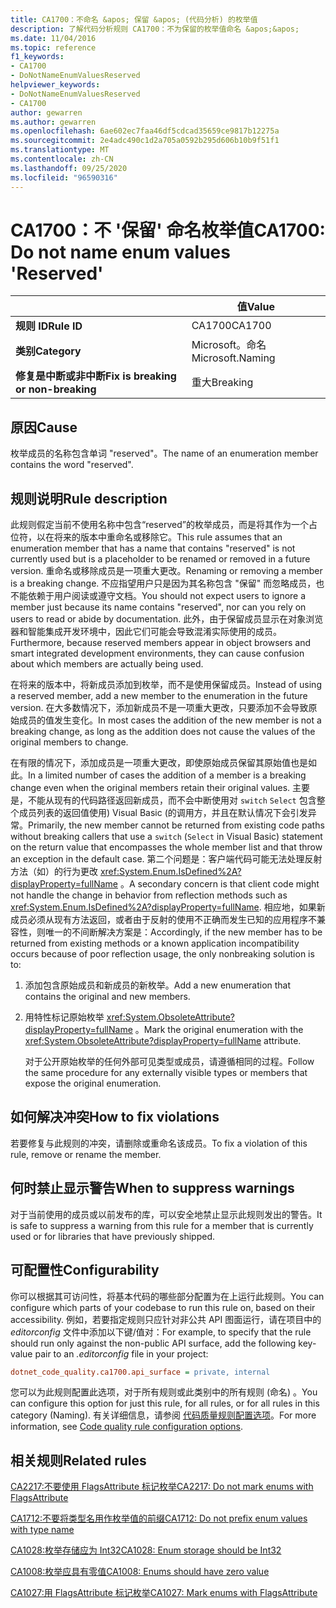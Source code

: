 ```yaml
---
title: CA1700：不命名 &apos; 保留 &apos; (代码分析) 的枚举值
description: 了解代码分析规则 CA1700：不为保留的枚举值命名 &apos;&apos;
ms.date: 11/04/2016
ms.topic: reference
f1_keywords:
- CA1700
- DoNotNameEnumValuesReserved
helpviewer_keywords:
- DoNotNameEnumValuesReserved
- CA1700
author: gewarren
ms.author: gewarren
ms.openlocfilehash: 6ae602ec7faa46df5cdcad35659ce9817b12275a
ms.sourcegitcommit: 2e4adc490c1d2a705a0592b295d606b10b9f51f1
ms.translationtype: MT
ms.contentlocale: zh-CN
ms.lasthandoff: 09/25/2020
ms.locfileid: "96590316"
---
```

# <a name="ca1700-do-not-name-enum-values-39reserved39"></a><span data-ttu-id="bf273-103">CA1700：不 &#39;保留&#39; 命名枚举值</span><span class="sxs-lookup"><span data-stu-id="bf273-103">CA1700: Do not name enum values &#39;Reserved&#39;</span></span>

| | <span data-ttu-id="bf273-104">值</span><span class="sxs-lookup"><span data-stu-id="bf273-104">Value</span></span> |
|-|-|
| <span data-ttu-id="bf273-105">**规则 ID**</span><span class="sxs-lookup"><span data-stu-id="bf273-105">**Rule ID**</span></span> |<span data-ttu-id="bf273-106">CA1700</span><span class="sxs-lookup"><span data-stu-id="bf273-106">CA1700</span></span>|
| <span data-ttu-id="bf273-107">**类别**</span><span class="sxs-lookup"><span data-stu-id="bf273-107">**Category**</span></span> |<span data-ttu-id="bf273-108">Microsoft。命名</span><span class="sxs-lookup"><span data-stu-id="bf273-108">Microsoft.Naming</span></span>|
| <span data-ttu-id="bf273-109">**修复是中断或非中断**</span><span class="sxs-lookup"><span data-stu-id="bf273-109">**Fix is breaking or non-breaking**</span></span> |<span data-ttu-id="bf273-110">重大</span><span class="sxs-lookup"><span data-stu-id="bf273-110">Breaking</span></span>|

## <a name="cause"></a><span data-ttu-id="bf273-111">原因</span><span class="sxs-lookup"><span data-stu-id="bf273-111">Cause</span></span>

<span data-ttu-id="bf273-112">枚举成员的名称包含单词 "reserved"。</span><span class="sxs-lookup"><span data-stu-id="bf273-112">The name of an enumeration member contains the word "reserved".</span></span>

## <a name="rule-description"></a><span data-ttu-id="bf273-113">规则说明</span><span class="sxs-lookup"><span data-stu-id="bf273-113">Rule description</span></span>

<span data-ttu-id="bf273-114">此规则假定当前不使用名称中包含“reserved”的枚举成员，而是将其作为一个占位符，以在将来的版本中重命名或移除它。</span><span class="sxs-lookup"><span data-stu-id="bf273-114">This rule assumes that an enumeration member that has a name that contains "reserved" is not currently used but is a placeholder to be renamed or removed in a future version.</span></span> <span data-ttu-id="bf273-115">重命名或移除成员是一项重大更改。</span><span class="sxs-lookup"><span data-stu-id="bf273-115">Renaming or removing a member is a breaking change.</span></span> <span data-ttu-id="bf273-116">不应指望用户只是因为其名称包含 "保留" 而忽略成员，也不能依赖于用户阅读或遵守文档。</span><span class="sxs-lookup"><span data-stu-id="bf273-116">You should not expect users to ignore a member just because its name contains "reserved", nor can you rely on users to read or abide by documentation.</span></span> <span data-ttu-id="bf273-117">此外，由于保留成员显示在对象浏览器和智能集成开发环境中，因此它们可能会导致混淆实际使用的成员。</span><span class="sxs-lookup"><span data-stu-id="bf273-117">Furthermore, because reserved members appear in object browsers and smart integrated development environments, they can cause confusion about which members are actually being used.</span></span>

<span data-ttu-id="bf273-118">在将来的版本中，将新成员添加到枚举，而不是使用保留成员。</span><span class="sxs-lookup"><span data-stu-id="bf273-118">Instead of using a reserved member, add a new member to the enumeration in the future version.</span></span> <span data-ttu-id="bf273-119">在大多数情况下，添加新成员不是一项重大更改，只要添加不会导致原始成员的值发生变化。</span><span class="sxs-lookup"><span data-stu-id="bf273-119">In most cases the addition of the new member is not a breaking change, as long as the addition does not cause the values of the original members to change.</span></span>

<span data-ttu-id="bf273-120">在有限的情况下，添加成员是一项重大更改，即使原始成员保留其原始值也是如此。</span><span class="sxs-lookup"><span data-stu-id="bf273-120">In a limited number of cases the addition of a member is a breaking change even when the original members retain their original values.</span></span> <span data-ttu-id="bf273-121">主要是，不能从现有的代码路径返回新成员，而不会中断使用对 `switch` `Select` 包含整个成员列表的返回值使用) Visual Basic (的调用方，并且在默认情况下会引发异常。</span><span class="sxs-lookup"><span data-stu-id="bf273-121">Primarily, the new member cannot be returned from existing code paths without breaking callers that use a `switch` (`Select` in Visual Basic) statement on the return value that encompasses the whole member list and that throw an exception in the default case.</span></span> <span data-ttu-id="bf273-122">第二个问题是：客户端代码可能无法处理反射方法（如）的行为更改 <xref:System.Enum.IsDefined%2A?displayProperty=fullName> 。</span><span class="sxs-lookup"><span data-stu-id="bf273-122">A secondary concern is that client code might not handle the change in behavior from reflection methods such as <xref:System.Enum.IsDefined%2A?displayProperty=fullName>.</span></span> <span data-ttu-id="bf273-123">相应地，如果新成员必须从现有方法返回，或者由于反射的使用不正确而发生已知的应用程序不兼容性，则唯一的不间断解决方案是：</span><span class="sxs-lookup"><span data-stu-id="bf273-123">Accordingly, if the new member has to be returned from existing methods or a known application incompatibility occurs because of poor reflection usage, the only nonbreaking solution is to:</span></span>

1. <span data-ttu-id="bf273-124">添加包含原始成员和新成员的新枚举。</span><span class="sxs-lookup"><span data-stu-id="bf273-124">Add a new enumeration that contains the original and new members.</span></span>

2. <span data-ttu-id="bf273-125">用特性标记原始枚举 <xref:System.ObsoleteAttribute?displayProperty=fullName> 。</span><span class="sxs-lookup"><span data-stu-id="bf273-125">Mark the original enumeration with the <xref:System.ObsoleteAttribute?displayProperty=fullName> attribute.</span></span>

   <span data-ttu-id="bf273-126">对于公开原始枚举的任何外部可见类型或成员，请遵循相同的过程。</span><span class="sxs-lookup"><span data-stu-id="bf273-126">Follow the same procedure for any externally visible types or members that expose the original enumeration.</span></span>

## <a name="how-to-fix-violations"></a><span data-ttu-id="bf273-127">如何解决冲突</span><span class="sxs-lookup"><span data-stu-id="bf273-127">How to fix violations</span></span>

<span data-ttu-id="bf273-128">若要修复与此规则的冲突，请删除或重命名该成员。</span><span class="sxs-lookup"><span data-stu-id="bf273-128">To fix a violation of this rule, remove or rename the member.</span></span>

## <a name="when-to-suppress-warnings"></a><span data-ttu-id="bf273-129">何时禁止显示警告</span><span class="sxs-lookup"><span data-stu-id="bf273-129">When to suppress warnings</span></span>

<span data-ttu-id="bf273-130">对于当前使用的成员或以前发布的库，可以安全地禁止显示此规则发出的警告。</span><span class="sxs-lookup"><span data-stu-id="bf273-130">It is safe to suppress a warning from this rule for a member that is currently used or for libraries that have previously shipped.</span></span>

## <a name="configurability"></a><span data-ttu-id="bf273-131">可配置性</span><span class="sxs-lookup"><span data-stu-id="bf273-131">Configurability</span></span>

<span data-ttu-id="bf273-132">你可以根据其可访问性，将基本代码的哪些部分配置为在上运行此规则。</span><span class="sxs-lookup"><span data-stu-id="bf273-132">You can configure which parts of your codebase to run this rule on, based on their accessibility.</span></span> <span data-ttu-id="bf273-133">例如，若要指定规则只应针对非公共 API 图面运行，请在项目中的 *editorconfig* 文件中添加以下键/值对：</span><span class="sxs-lookup"><span data-stu-id="bf273-133">For example, to specify that the rule should run only against the non-public API surface, add the following key-value pair to an *.editorconfig* file in your project:</span></span>

```ini
dotnet_code_quality.ca1700.api_surface = private, internal
```

<span data-ttu-id="bf273-134">您可以为此规则配置此选项，对于所有规则或此类别中的所有规则 (命名) 。</span><span class="sxs-lookup"><span data-stu-id="bf273-134">You can configure this option for just this rule, for all rules, or for all rules in this category (Naming).</span></span> <span data-ttu-id="bf273-135">有关详细信息，请参阅 [代码质量规则配置选项](../code-quality-rule-options.md)。</span><span class="sxs-lookup"><span data-stu-id="bf273-135">For more information, see [Code quality rule configuration options](../code-quality-rule-options.md).</span></span>

## <a name="related-rules"></a><span data-ttu-id="bf273-136">相关规则</span><span class="sxs-lookup"><span data-stu-id="bf273-136">Related rules</span></span>

[<span data-ttu-id="bf273-137">CA2217:不要使用 FlagsAttribute 标记枚举</span><span class="sxs-lookup"><span data-stu-id="bf273-137">CA2217: Do not mark enums with FlagsAttribute</span></span>](ca2217.md)

[<span data-ttu-id="bf273-138">CA1712:不要将类型名用作枚举值的前缀</span><span class="sxs-lookup"><span data-stu-id="bf273-138">CA1712: Do not prefix enum values with type name</span></span>](ca1712.md)

[<span data-ttu-id="bf273-139">CA1028:枚举存储应为 Int32</span><span class="sxs-lookup"><span data-stu-id="bf273-139">CA1028: Enum storage should be Int32</span></span>](ca1028.md)

[<span data-ttu-id="bf273-140">CA1008:枚举应具有零值</span><span class="sxs-lookup"><span data-stu-id="bf273-140">CA1008: Enums should have zero value</span></span>](ca1008.md)

[<span data-ttu-id="bf273-141">CA1027:用 FlagsAttribute 标记枚举</span><span class="sxs-lookup"><span data-stu-id="bf273-141">CA1027: Mark enums with FlagsAttribute</span></span>](ca1027.md)
